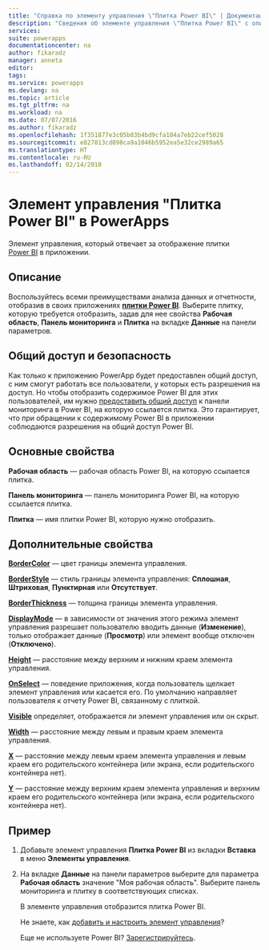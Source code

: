 ```yaml
---
title: "Справка по элементу управления \"Плитка Power BI\" | Документация Майкрософт"
description: "Сведения об элементе управления \"Плитка Power BI\" с описанием его свойств и примерами"
services: 
suite: powerapps
documentationcenter: na
author: fikaradz
manager: anneta
editor: 
tags: 
ms.service: powerapps
ms.devlang: na
ms.topic: article
ms.tgt_pltfrm: na
ms.workload: na
ms.date: 07/07/2016
ms.author: fikaradz
ms.openlocfilehash: 1f351877e3c05b83b4bd9cfa104a7eb22cef5028
ms.sourcegitcommit: e827813cd898ca9a1046b5952ea5e32ce2989a65
ms.translationtype: HT
ms.contentlocale: ru-RU
ms.lasthandoff: 02/14/2018
---
```

# <a name="power-bi-tile-control-in-powerapps"></a>Элемент управления "Плитка Power BI" в PowerApps
Элемент управления, который отвечает за отображение плитки [Power BI](https://powerbi.microsoft.com) в приложении.

## <a name="description"></a>Описание
Воспользуйтесь всеми преимуществами анализа данных и отчетности, отобразив в своих приложениях **[плитки Power BI](https://docs.microsoft.com/power-bi/service-dashboard-tiles)**.  Выберите плитку, которую требуется отобразить, задав для нее свойства **Рабочая область**, **Панель мониторинга** и **Плитка** на вкладке **Данные** на панели параметров.

## <a name="sharing-and-security"></a>Общий доступ и безопасность
Как только к приложению PowerApp будет предоставлен общий доступ, с ним смогут работать все пользователи, у которых есть разрешения на доступ.  Но чтобы отобразить содержимое Power BI для этих пользователей, им нужно [предоставить общий доступ](https://docs.microsoft.com/power-bi/service-how-to-collaborate-distribute-dashboards-reports) к панели мониторинга в Power BI, на которую ссылается плитка.  Это гарантирует, что при обращении к содержимому Power BI в приложении соблюдаются разрешения на общий доступ Power BI.

## <a name="key-properties"></a>Основные свойства
**Рабочая область** — рабочая область Power BI, на которую ссылается плитка.

**Панель мониторинга** — панель мониторинга Power BI, на которую ссылается плитка.

**Плитка** — имя плитки Power BI, которую нужно отобразить.

## <a name="additional-properties"></a>Дополнительные свойства
**[BorderColor](properties-color-border.md)** — цвет границы элемента управления.

**[BorderStyle](properties-color-border.md)** — стиль границы элемента управления: **Сплошная**, **Штриховая**, **Пунктирная** или **Отсутствует**.

**[BorderThickness](properties-color-border.md)** — толщина границы элемента управления.

**[DisplayMode](properties-core.md)** — в зависимости от значения этого режима элемент управления разрешает пользователю вводить данные (**Изменение**), только отображает данные (**Просмотр**) или элемент вообще отключен (**Отключено**).

**[Height](properties-size-location.md)** — расстояние между верхним и нижним краем элемента управления.

**[OnSelect](properties-core.md)** — поведение приложения, когда пользователь щелкает элемент управления или касается его. По умолчанию направляет пользователя к отчету Power BI, связанному с плиткой.

**[Visible](properties-core.md)** определяет, отображается ли элемент управления или он скрыт.

**[Width](properties-size-location.md)** — расстояние между левым и правым краем элемента управления.

**[X](properties-size-location.md)** — расстояние между левым краем элемента управления и левым краем его родительского контейнера (или экрана, если родительского контейнера нет).

**[Y](properties-size-location.md)** — расстояние между верхним краем элемента управления и верхним краем его родительского контейнера (или экрана, если родительского контейнера нет).

## <a name="example"></a>Пример
1. Добавьте элемент управления **Плитка Power BI** из вкладки **Вставка** в меню **Элементы управления**.  
2. На вкладке **Данные** на панели параметров выберите для параметра **Рабочая область** значение "Моя рабочая область".  Выберите панель мониторинга и плитку в соответствующих списках.
   
    В элементе управления отобразится плитка Power BI.
   
    Не знаете, как [добавить и настроить элемент управления](../add-configure-controls.md)?
   
   Еще не используете Power BI? [Зарегистрируйтесь](https://docs.microsoft.com/power-bi/service-self-service-signup-for-power-bi).

